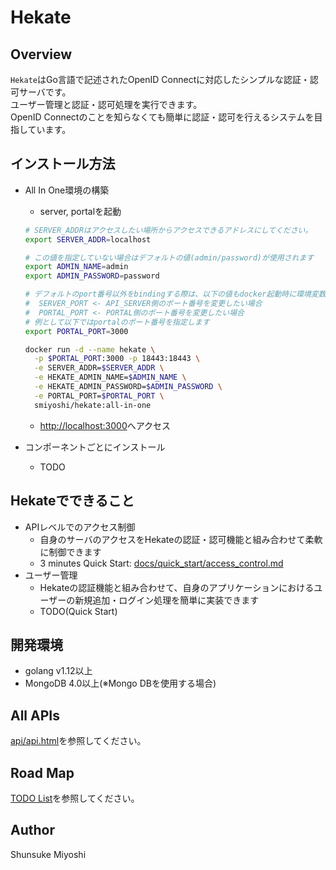 # Hekate

## Overview

`Hekate`はGo言語で記述されたOpenID Connectに対応したシンプルな認証・認可サーバです。  
ユーザー管理と認証・認可処理を実行できます。  
OpenID Connectのことを知らなくても簡単に認証・認可を行えるシステムを目指しています。

## インストール方法

- All In One環境の構築
  - server, portalを起動

  ```bash
  # SERVER_ADDRはアクセスしたい場所からアクセスできるアドレスにしてください。
  export SERVER_ADDR=localhost

  # この値を指定していない場合はデフォルトの値(admin/password)が使用されます
  export ADMIN_NAME=admin
  export ADMIN_PASSWORD=password

  # デフォルトのport番号以外をbindingする際は、以下の値もdocker起動時に環境変数で指定する必要があります
  #  SERVER_PORT <- API_SERVER側のポート番号を変更したい場合
  #  PORTAL_PORT <- PORTAL側のポート番号を変更したい場合
  # 例として以下ではportalのポート番号を指定します
  export PORTAL_PORT=3000

  docker run -d --name hekate \
    -p $PORTAL_PORT:3000 -p 18443:18443 \
    -e SERVER_ADDR=$SERVER_ADDR \
    -e HEKATE_ADMIN_NAME=$ADMIN_NAME \
    -e HEKATE_ADMIN_PASSWORD=$ADMIN_PASSWORD \
    -e PORTAL_PORT=$PORTAL_PORT \
    smiyoshi/hekate:all-in-one
  ```

  - [http://localhost:3000](http://localhost:3000)へアクセス

- コンポーネントごとにインストール
  - TODO

## Hekateでできること

- APIレベルでのアクセス制御
  - 自身のサーバのアクセスをHekateの認証・認可機能と組み合わせて柔軟に制御できます
  - 3 minutes Quick Start: [docs/quick_start/access_control.md](docs/quick_start/access_control.md)
- ユーザー管理
  - Hekateの認証機能と組み合わせて、自身のアプリケーションにおけるユーザーの新規追加・ログイン処理を簡単に実装できます
  - TODO(Quick Start)

## 開発環境

- golang v1.12以上
- MongoDB 4.0以上(※Mongo DBを使用する場合)

## All APIs

[api/api.html](api/api.html)を参照してください。

## Road Map

[TODO List](./todoList.md)を参照してください。

## Author

Shunsuke Miyoshi

